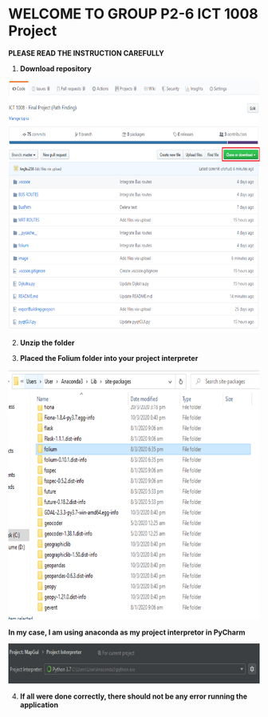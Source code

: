 # WELCOME TO GROUP P2-6 ICT 1008 Project 

**PLEASE READ THE INSTRUCTION CAREFULLY**

1) **Download repository**
<img src="Git-Image/Step 1.PNG" width="700" height="500" >

2) **Unzip the folder**

3) **Placed the Folium folder into your project interpreter**

<img src="Git-Image/Folium_folder.PNG" width="700" height="500" >

**In my case, I am using anaconda as my project interpretor in PyCharm**

<img src="Git-Image/project_interpreter.PNG" width="700" height="80" >

4) **If all were done correctly, there should not be any error running the application**
